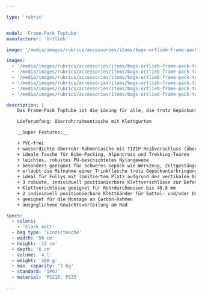 ```yaml
---

type: 'rubric'


model: 'Frame-Pack Toptube'
manufacturer: 'Ortlieb'

image: '/media/images/rubrics/accessories/items/bags-ortlieb-frame-pack-toptube_01.jpg'

images:
  - '/media/images/rubrics/accessories/items/bags-ortlieb-frame-pack-toptube_02.jpg'
  - '/media/images/rubrics/accessories/items/bags-ortlieb-frame-pack-toptube_03.jpg'
  - '/media/images/rubrics/accessories/items/bags-ortlieb-frame-pack-toptube_04.jpg'
  - '/media/images/rubrics/accessories/items/bags-ortlieb-frame-pack-toptube_05.jpg'
  - '/media/images/rubrics/accessories/items/bags-ortlieb-frame-pack-toptube_06.jpg'
  - '/media/images/rubrics/accessories/items/bags-ortlieb-frame-pack-toptube_07.jpg'

description: |
    Das Frame-Pack Toptube ist die Lösung für alle, die trotz Gepäckunterbringung im Rahmen weiterhin nicht auf die Mitnahme von Trinkflaschen verzichten möchten. Ebenso ist die Rahmentasche ideal für alle Fullsuspension-MTB´s, deren Dämpfer den Platz im Rahmendreieck limitieren. Das Frame-Pack Toptube ermöglicht durch die 4 Liter Volumen die Unterbringung von schweren Ausrüstungsgegenständen wie dem Zeltgestänge, Werkzeug oder Proviant innerhalb des Rahmendreiecks und verhilft damit zu einem niedrigen Schwerpunkt am Rad. Das bewährte, wasserdichte Nylongewebe sorgt in Verbindung mit dem wasserdichten Tizip Reißverschluss (überarbeitete Version) dafür, dass der Inhalt selbst bei widrigsten Bedingungen absolut trocken bleibt. Die variabel zu positionierenden, stabilen und haftstarken Klettverschlüße ermöglichen eine einfache und unkomplizierte Montage am Ober- und Sitzrohr des Rades.

    Lieferumfang: Oberrohrrahmentasche mit Klettgurten

    __Super Features:__

    + PVC-frei
    + wasserdichte Oberrohr-Rahmentasche mit TIZIP Reißverschluss (überarbeitete Version)
    + ideale Tasche für Bike-Packing, Alpencross und Trekking-Touren
    + leichtes, robustes PU-beschichtetes Nylongewebe
    + besonders geeignet für schweres Gepäck wie Werkzeug, Zeltgestänge und Nahrungsvorräte
    + erlaubt die Mitnahme einer Trinkflasche trotz Gepäckunterbringung im Rahmen
    + ideal für Fullys mit limitiertem Platz aufgrund des vertikalen Dämpfers
    + 3 robuste, individuell positionierbare Klettverschlüsse zur Befestigung am Oberrohr
    + Klettverschlüsse geeignet für Rohrdurchmesser bis 48,8 mm
    + 2 individuell positionierbare Klettbänder für Sattel- und/oder Unterrohr
    + geeignet für die Montage an Carbon-Rahmen
    + ausgeglichene Gewichtsverteilung am Rad

specs:
  - colors:
    - 'black matt'
  - bag type: 'Einzeltasche'
  - width: '50 cm'
  - height: '13 cm'
  - depth: '6 cm'
  - volume: '4 l'
  - weight: '200 g'
  - max. capacity: '3 kg'
  - standard: 'IP67'
  - material: 'PS21R, PS33'

---
```

